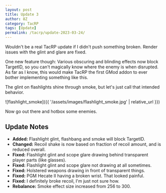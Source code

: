 ```yaml
---
layout: post
title: Update 3
author: 8Z
category: TacRP
tags: [Update]
permalink: /tacrp/update-2023-03-24/
---
```


Wouldn't be a real TacRP update if I didn't push something broken. Render issues with the glint and glare are fixed.

One new feature though: Various obscuring and blinding effects now block TargetID, so you can't magically know where the enemy is when disrupted. As far as I know, this would make TacRP the first GMod addon to ever bother implementing something like this. 

The glint on flashlights shine through smoke, but let's just call that intended behavior.

![flashlight_smoke]({{ '/assets/images/flashlight_smoke.jpg' | relative_url }})

Now go out there and hotbox some enemies.

## Update Notes

- **Added:** Flashlight glint, flashbang and smoke will block TargetID.
- **Changed:** Recoil shake is now based on fraction of recoil amount, and is reduced overall.
- **Fixed:** Flashlight glint and scope glare drawing behind transparent player parts (like glasses).
- **Fixed:** Flashlight glint and scope glare not drawing at all sometimes.
- **Fixed:** Holstered weapons drawing in front of transparent things.
- **Fixed:** PGM Hecate II having a broken wrist. That looked painful.
- **Fixed:** I definitely broke recoil, I'm just not sure how.
- **Rebalance:** Smoke effect size increased from 256 to 300.